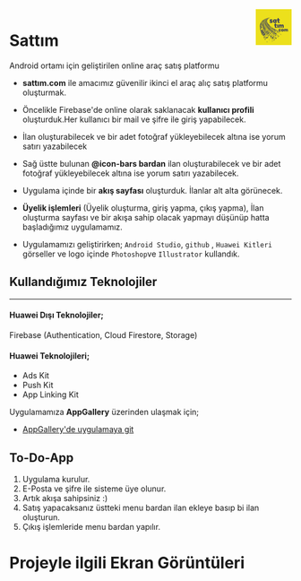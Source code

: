 <img src="https://github.com/ErenYalcn/sattimcom/blob/master/app/src/main/res/drawable/sattimcomcom.jpg" align="right" style="height: 64px"/>

# Sattım
Android ortamı için geliştirilen online araç satış platformu
* **sattım.com** ile amacımız güvenilir ikinci el araç alıç satış platformu oluşturmak.


* Öncelikle Firebase'de online olarak saklanacak **kullanıcı profili** oluşturduk.Her kullanıcı bir mail ve şifre ile giriş yapabilecek. 

* İlan oluşturabilecek ve bir adet fotoğraf yükleyebilecek altına ise yorum satırı yazabilecek 


* Sağ üstte bulunan **@icon-bars bardan**  ilan oluşturabilecek ve bir adet fotoğraf yükleyebilecek altına ise yorum satırı yazabilecek.

* Uygulama içinde bir **akış sayfası** oluşturduk. İlanlar alt alta görünecek. 
* **Üyelik işlemleri** (Üyelik oluşturma, giriş yapma, çıkış yapma), İlan oluşturma sayfası ve bir akışa sahip olacak yapmayı düşünüp hatta başladığımız uygulamamız.


  
* Uygulamamızı geliştirirken;  `Android Studio`, `github` , `Huawei Kitleri` görseller ve logo içinde `Photoshop`ve `Illustrator` kullandık.



## Kullandığımız Teknolojiler
---


#### Huawei Dışı Teknolojiler;
Firebase (Authentication, Cloud Firestore, Storage)

#### Huawei Teknolojileri;
* Ads Kit
* Push Kit
* App Linking Kit


Uygulamamıza **AppGallery** üzerinden ulaşmak için;

* [AppGallery'de uygulamaya git ](https://sattimcom.dre.agconnect.link/x2pW)

## To-Do-App
1. Uygulama kurulur.
2. E-Posta ve şifre ile sisteme üye olunur.
3. Artık akışa sahipsiniz :)
4. Satış yapacaksanız üstteki menu bardan ilan ekleye basıp bi ilan oluşturun.
5. Çıkış işlemleride menu bardan yapılır.


# Projeyle ilgili Ekran Görüntüleri

